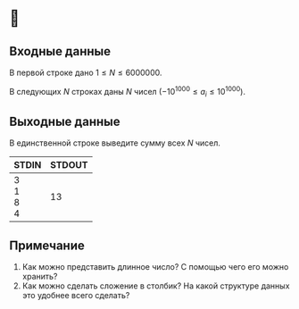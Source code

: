 # 🎰

## Входные данные
В первой строке дано $1≤N≤6000000$.

В следующих $N$ строках даны $N$ чисел $(−10^1000≤a_i≤10^1000)$.

## Выходные данные
В единственной строке выведите сумму всех $N$ чисел.

|STDIN|STDOUT|
|---|---|
|3<br>1<br>8<br>4<br>|13|

## Примечание
1. Как можно представить длинное число? С помощью чего его можно хранить?
2. Как можно сделать сложение в столбик? На какой структуре данных это удобнее всего сделать?
